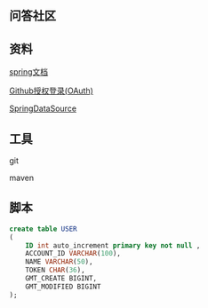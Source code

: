 ## 问答社区
## 资料
[spring文档](https://spring.io/guides)

[Github授权登录(OAuth)](https://developer.github.com/apps/building-github-apps/creating-a-github-app/)

[SpringDataSource](https://docs.spring.io/spring-boot/docs/2.0.0.RC1/reference/htmlsingle/#boot-features-embedded-database-support)

## 工具
git

maven

## 脚本
```sql
create table USER
(
	ID int auto_increment primary key not null ,
	ACCOUNT_ID VARCHAR(100),
	NAME VARCHAR(50),
	TOKEN CHAR(36),
	GMT_CREATE BIGINT,
	GMT_MODIFIED BIGINT
);


```